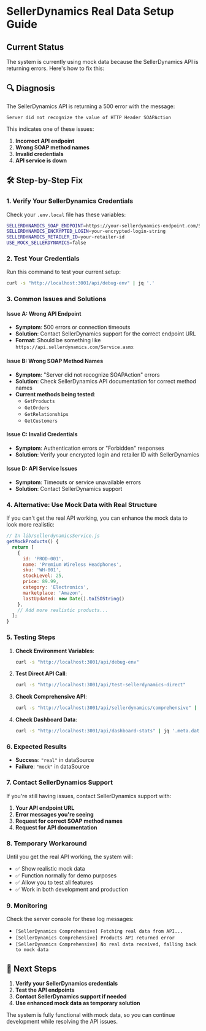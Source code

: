 # SellerDynamics Real Data Setup Guide

## Current Status
The system is currently using mock data because the SellerDynamics API is returning errors. Here's how to fix this:

## 🔍 **Diagnosis**

The SellerDynamics API is returning a 500 error with the message:
```
Server did not recognize the value of HTTP Header SOAPAction
```

This indicates one of these issues:
1. **Incorrect API endpoint**
2. **Wrong SOAP method names**
3. **Invalid credentials**
4. **API service is down**

## 🛠️ **Step-by-Step Fix**

### 1. Verify Your SellerDynamics Credentials

Check your `.env.local` file has these variables:
```bash
SELLERDYNAMICS_SOAP_ENDPOINT=https://your-sellerdynamics-endpoint.com/Service.asmx
SELLERDYNAMICS_ENCRYPTED_LOGIN=your-encrypted-login-string
SELLERDYNAMICS_RETAILER_ID=your-retailer-id
USE_MOCK_SELLERDYNAMICS=false
```

### 2. Test Your Credentials

Run this command to test your current setup:
```bash
curl -s "http://localhost:3001/api/debug-env" | jq '.'
```

### 3. Common Issues and Solutions

#### Issue A: Wrong API Endpoint
- **Symptom**: 500 errors or connection timeouts
- **Solution**: Contact SellerDynamics support for the correct endpoint URL
- **Format**: Should be something like `https://api.sellerdynamics.com/Service.asmx`

#### Issue B: Wrong SOAP Method Names
- **Symptom**: "Server did not recognize SOAPAction" errors
- **Solution**: Check SellerDynamics API documentation for correct method names
- **Current methods being tested**:
  - `GetProducts`
  - `GetOrders`
  - `GetRelationships`
  - `GetCustomers`

#### Issue C: Invalid Credentials
- **Symptom**: Authentication errors or "Forbidden" responses
- **Solution**: Verify your encrypted login and retailer ID with SellerDynamics

#### Issue D: API Service Issues
- **Symptom**: Timeouts or service unavailable errors
- **Solution**: Contact SellerDynamics support

### 4. Alternative: Use Mock Data with Real Structure

If you can't get the real API working, you can enhance the mock data to look more realistic:

```javascript
// In lib/sellerdynamicsService.js
getMockProducts() {
  return [
    {
      id: 'PROD-001',
      name: 'Premium Wireless Headphones',
      sku: 'WH-001',
      stockLevel: 25,
      price: 89.99,
      category: 'Electronics',
      marketplace: 'Amazon',
      lastUpdated: new Date().toISOString()
    },
    // Add more realistic products...
  ];
}
```

### 5. Testing Steps

1. **Check Environment Variables**:
   ```bash
   curl -s "http://localhost:3001/api/debug-env"
   ```

2. **Test Direct API Call**:
   ```bash
   curl -s "http://localhost:3001/api/test-sellerdynamics-direct"
   ```

3. **Check Comprehensive API**:
   ```bash
   curl -s "http://localhost:3001/api/sellerdynamics/comprehensive" | jq '.meta.dataSource'
   ```

4. **Check Dashboard Data**:
   ```bash
   curl -s "http://localhost:3001/api/dashboard-stats" | jq '.meta.dataSource'
   ```

### 6. Expected Results

- **Success**: `"real"` in dataSource
- **Failure**: `"mock"` in dataSource

### 7. Contact SellerDynamics Support

If you're still having issues, contact SellerDynamics support with:

1. **Your API endpoint URL**
2. **Error messages you're seeing**
3. **Request for correct SOAP method names**
4. **Request for API documentation**

### 8. Temporary Workaround

Until you get the real API working, the system will:
- ✅ Show realistic mock data
- ✅ Function normally for demo purposes
- ✅ Allow you to test all features
- ✅ Work in both development and production

### 9. Monitoring

Check the server console for these log messages:
- `[SellerDynamics Comprehensive] Fetching real data from API...`
- `[SellerDynamics Comprehensive] Products API returned error`
- `[SellerDynamics Comprehensive] No real data received, falling back to mock data`

## 🎯 **Next Steps**

1. **Verify your SellerDynamics credentials**
2. **Test the API endpoints**
3. **Contact SellerDynamics support if needed**
4. **Use enhanced mock data as temporary solution**

The system is fully functional with mock data, so you can continue development while resolving the API issues. 